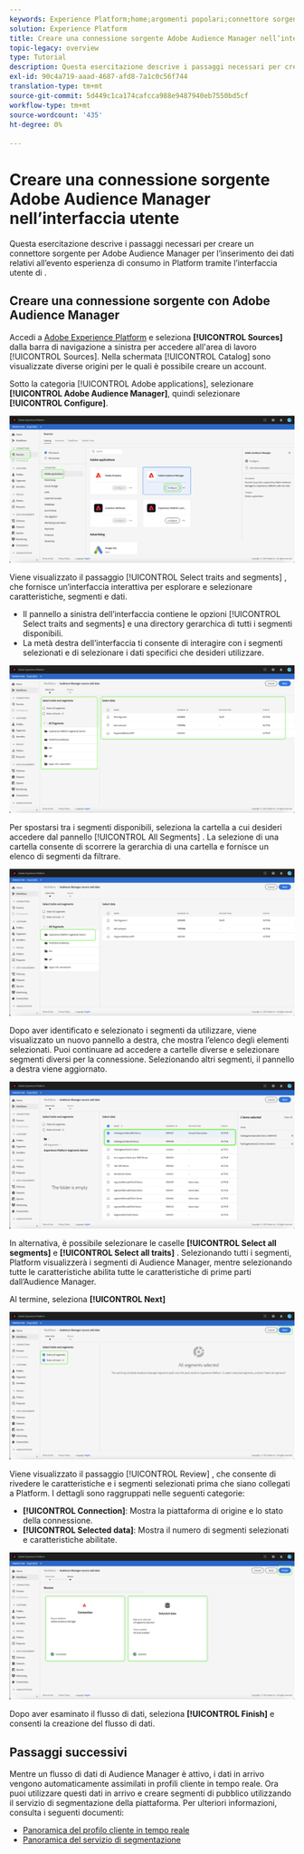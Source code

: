 ```yaml
---
keywords: Experience Platform;home;argomenti popolari;connettore sorgente di Audience Manager;Audience Manager;connettore di audience manager
solution: Experience Platform
title: Creare una connessione sorgente Adobe Audience Manager nell’interfaccia utente
topic-legacy: overview
type: Tutorial
description: Questa esercitazione descrive i passaggi necessari per creare connettori sorgente per Adobe Audience Manager per l’immissione di dati di eventi di esperienza di consumo in Platform tramite l’interfaccia utente di .
exl-id: 90c4a719-aaad-4687-afd8-7a1c0c56f744
translation-type: tm+mt
source-git-commit: 5d449c1ca174cafcca988e9487940eb7550bd5cf
workflow-type: tm+mt
source-wordcount: '435'
ht-degree: 0%

---
```


# Creare una connessione sorgente Adobe Audience Manager nell’interfaccia utente

Questa esercitazione descrive i passaggi necessari per creare un connettore sorgente per Adobe Audience Manager per l’inserimento dei dati relativi all’evento esperienza di consumo in Platform tramite l’interfaccia utente di .

## Creare una connessione sorgente con Adobe Audience Manager

Accedi a [Adobe Experience Platform](https://platform.adobe.com) e seleziona **[!UICONTROL Sources]** dalla barra di navigazione a sinistra per accedere all&#39;area di lavoro [!UICONTROL Sources]. Nella schermata [!UICONTROL Catalog] sono visualizzate diverse origini per le quali è possibile creare un account.

Sotto la categoria [!UICONTROL Adobe applications], selezionare **[!UICONTROL Adobe Audience Manager]**, quindi selezionare **[!UICONTROL Configure]**.

![catalogo](../../../../images/tutorials/create/aam/catalog.png)

Viene visualizzato il passaggio [!UICONTROL Select traits and segments] , che fornisce un’interfaccia interattiva per esplorare e selezionare caratteristiche, segmenti e dati.

* Il pannello a sinistra dell’interfaccia contiene le opzioni [!UICONTROL Select traits and segments] e una directory gerarchica di tutti i segmenti disponibili.
* La metà destra dell’interfaccia ti consente di interagire con i segmenti selezionati e di selezionare i dati specifici che desideri utilizzare.

![add-data](../../../../images/tutorials/create/aam/add-data.png)

Per spostarsi tra i segmenti disponibili, seleziona la cartella a cui desideri accedere dal pannello [!UICONTROL All Segments] . La selezione di una cartella consente di scorrere la gerarchia di una cartella e fornisce un elenco di segmenti da filtrare.

![cartella dei segmenti](../../../../images/tutorials/create/aam/segment-folder.png)

Dopo aver identificato e selezionato i segmenti da utilizzare, viene visualizzato un nuovo pannello a destra, che mostra l’elenco degli elementi selezionati. Puoi continuare ad accedere a cartelle diverse e selezionare segmenti diversi per la connessione. Selezionando altri segmenti, il pannello a destra viene aggiornato.

![select-data](../../../../images/tutorials/create/aam/select-data.png)

In alternativa, è possibile selezionare le caselle **[!UICONTROL Select all segments]** e **[!UICONTROL Select all traits]** . Selezionando tutti i segmenti, Platform visualizzerà i segmenti di Audience Manager, mentre selezionando tutte le caratteristiche abilita tutte le caratteristiche di prime parti dall’Audience Manager.

Al termine, seleziona **[!UICONTROL Next]**

![tutti i segmenti](../../../../images/tutorials/create/aam/all-segments.png)

Viene visualizzato il passaggio [!UICONTROL Review] , che consente di rivedere le caratteristiche e i segmenti selezionati prima che siano collegati a Platform. I dettagli sono raggruppati nelle seguenti categorie:

* **[!UICONTROL Connection]**: Mostra la piattaforma di origine e lo stato della connessione.
* **[!UICONTROL Selected data]**: Mostra il numero di segmenti selezionati e caratteristiche abilitate.

![revisione](../../../../images/tutorials/create/aam/review.png)

Dopo aver esaminato il flusso di dati, seleziona **[!UICONTROL Finish]** e consenti la creazione del flusso di dati.

## Passaggi successivi

Mentre un flusso di dati di Audience Manager è attivo, i dati in arrivo vengono automaticamente assimilati in profili cliente in tempo reale. Ora puoi utilizzare questi dati in arrivo e creare segmenti di pubblico utilizzando il servizio di segmentazione della piattaforma. Per ulteriori informazioni, consulta i seguenti documenti:

* [Panoramica del profilo cliente in tempo reale](../../../../../profile/home.md)
* [Panoramica del servizio di segmentazione](../../../../../segmentation/home.md)
